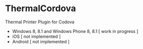 # ThermalCordova
Thermal Printer Plugin for Codova

- Windows 8, 8.1 and Windows Phone 8, 8.1 [ work in progress ]
- iOS [ not implemented ]
- Android [ not implemented ]